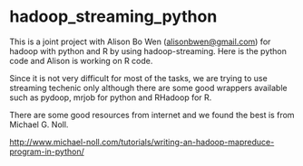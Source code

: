 # hadoop_streaming_python
This is a joint project with Alison Bo Wen (alisonbwen@gmail.com) for hadoop with python and R by using hadoop-streaming. Here is the python code and Alison is working on R code.

Since it is not very difficult for most of the tasks, we are trying to use streaming techenic only although there are some good wrappers available such as pydoop, mrjob for python and RHadoop for R.

There are some good resources from internet and we found the best is from Michael G. Noll. 

http://www.michael-noll.com/tutorials/writing-an-hadoop-mapreduce-program-in-python/




